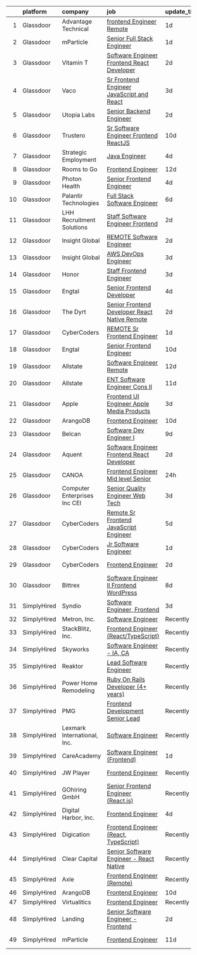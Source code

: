 

|    | platform    | company                         | job                                                                                                                                                                                                                                                                                                                                                                                                                                                                                                                                                                                                                                                                                                                                                                                                                                                                                                                                                                                                                                                                                                                                                                                                                                                                                                                                                                                                                                                                                                                               | update_time   | location           |
|---:|:------------|:--------------------------------|:----------------------------------------------------------------------------------------------------------------------------------------------------------------------------------------------------------------------------------------------------------------------------------------------------------------------------------------------------------------------------------------------------------------------------------------------------------------------------------------------------------------------------------------------------------------------------------------------------------------------------------------------------------------------------------------------------------------------------------------------------------------------------------------------------------------------------------------------------------------------------------------------------------------------------------------------------------------------------------------------------------------------------------------------------------------------------------------------------------------------------------------------------------------------------------------------------------------------------------------------------------------------------------------------------------------------------------------------------------------------------------------------------------------------------------------------------------------------------------------------------------------------------------|:--------------|:-------------------|
|  1 | Glassdoor   | Advantage Technical             | [frontend Engineer   Remote](https://www.glassdoor.com/partner/jobListing.htm?pos=104&ao=1110586&s=58&guid=000001832b5c77a5ae4c4dbf83295a1e&src=GD_JOB_AD&t=SR&vt=w&ea=1&cs=1_0cdfd093&cb=1662879824133&jobListingId=1008129318648&cpc=48B9F4758953335C&jrtk=3-0-1gcllotua2a6u001-1gcllotus21af000-d1201affea15231e--6NYlbfkN0CQRQ3eiV4YWjrRS1ho7HVQ9JO8v6Fb3eU0yDOJbdOiEguntuRlpE4-_N6DYLNj-GoNbhWoloW9UYMlEiTw2VMPn3FbRok7YLUCnncyZa0XMFF0mKdwlkeRCQychneJG58l5v9E7B6qjYHfb_wEMJuzNBhq2eu8UVNU4RIC5cgbk2BdhKaf7qoqnXCeDLrikTCMMuEh0aj1MISJXLWsBrnSFZkKjM20Ivx46Gh7ea0m0NBT_9PHhkjIcTcXQhJxcRoDmhH8m93unImGlsKetEtEijuEmPwxAACuUM6kD79sYADHiqGZsTfDWkZ28Ya118fIIobTc9wHTkyC33EDazZctagm0tMa_Qyn8vclx8kjMxEvglb8vtA51RACin09SScp0mVG683t1HVB-Q4xTfrP4_U-mhqZ_6SdcDhsM1CQQ2mtuvsLt7xPi52R764Soya3uJERFNvUeuDfZphw0vYhp6FP2XlZ5UAyKweCP99_ib8O2rhSqZw2MLWxVBk_FPhX6cC-Mui2zYsPdnCJdoC-bKrUm2lvSRvVFcw9zrQ6aRvKaI56IUPJaliL_nwBzdnI5-UPBebQ9U-8otezCeaT)                                                                                                                                                                                                                                                                                                                                                                                                                                                                                                                                                                             | 1d            | Santa Ana, CA      |
|  2 | Glassdoor   | mParticle                       | [Senior Full Stack Engineer](https://www.glassdoor.com/partner/jobListing.htm?pos=126&ao=1110586&s=58&guid=000001832b5c77a5ae4c4dbf83295a1e&src=GD_JOB_AD&t=SR&vt=w&ea=1&cs=1_bb8a939e&cb=1662879824138&jobListingId=1008129234916&cpc=FB7E4A1762AE5BEC&jrtk=3-0-1gcllotua2a6u001-1gcllotus21af000-fb4ccacdcbc04a84--6NYlbfkN0As4jd5aSKiW_uIisjgg29AJq4kDcBvocvbMwgV2qt84RZnmGr_1l1iBSOC78XtD-j-H0hvAwkCezMyHKKT6Zdnd7HC1K-L0jT2L4QBKwbY3Bc7D5uiTP-mppGpKXUwFfgpimsYwyO57Li3Z5xnJrUh14zQr6-2uG9hG64ilLffMjnCjlBNvDZCVMtrdTKkqmO_aoNp3q_Wt_TzrBBXgd4OnrJhonEMGoNguH5_weJHrRF2r6IjYUTqrU2g6UcNrGGLfHiwbhy-ch88GARdMxALqcysFczFEktc2QzyCewO5B1Tw3MgW0fpgrv0isWuCvvKuogze79VG16wgPSOFYZ49AkKidlu-idSqCh4umTBlmaYedVPU_1f54zyT2iK0DKK1xL6LLkF_qpkb3mNrzB1UFiQM6EUGS5j2Vtui1FZG3bpfUXiQ1RexYxiEVKlkhBcrjX4PvV-9_yvZYopVjVRrSu5RvE_j18I0Qa1J4gUJ0ZbWJ3loBUzGs_gdnZgqgrV68vNWf9fiQ%3D%3D)                                                                                                                                                                                                                                                                                                                                                                                                                                                                                                                                                                                                                                                 | 1d            | Remote             |
|  3 | Glassdoor   | Vitamin T                       | [Software Engineer   Frontend React Developer](https://www.glassdoor.com/partner/jobListing.htm?pos=118&ao=1110586&s=58&guid=000001832b5c77a5ae4c4dbf83295a1e&src=GD_JOB_AD&t=SR&vt=w&cs=1_3bf00c21&cb=1662879824137&jobListingId=1008127048005&cpc=FD1C1DA32C38CFA7&jrtk=3-0-1gcllotua2a6u001-1gcllotus21af000-ccb7c4ccc68b81c2--6NYlbfkN0DMrcEu7yrtATojKJA7cEzGQ3FdRGWLh0CZQInL4ECGI6k5tN82kdM0cJmh4vC7GggQS4YCC-NAfrPFdsGwLIHuwHbBbPm1BLS_5N7lFEj5JvF24mTbpz5Luy-4anfjIEySpguAicur0S9Bm3RaDtg_wB2C68kOR_tcvAgFHOH5NwfkF4zDPgNNCZZD9Jl-sYE9W_SfNeyoNhWMIpqSil1hbpoMjmcKj1Q0O96ZlAeYLIe2uxrecccgFerl6zSmcn3fXpvA9Vd6h3e723CF01IgTg568WpFex_E2Xr-vgzcIhLb2IZ--LE5qrr5HTZDEEbtKcZ1h4dSKXiB8GBwbEJumuPd4mDvDx75akqkSk6Un9GAyIjhpGXrMM8TbStfcDqyTr0StvsHXVFImLf8fLazCQAnEPI6O5tYlkHBZcXxCN6TfG6qsghFB5jbNsgsMDy2vT1bl40ZsRRM3ywXCYDwRs6X0FKloYGHl5YObFYSPw%3D%3D)                                                                                                                                                                                                                                                                                                                                                                                                                                                                                                                                                                                                                                                                    | 2d            | Moline, IL         |
|  4 | Glassdoor   | Vaco                            | [Sr  Frontend Engineer   JavaScript and React](https://www.glassdoor.com/partner/jobListing.htm?pos=113&ao=1110586&s=58&guid=000001832b5c77a5ae4c4dbf83295a1e&src=GD_JOB_AD&t=SR&vt=w&ea=1&cs=1_e984d79b&cb=1662879824136&jobListingId=1008124300502&cpc=8795CF9063CD573D&jrtk=3-0-1gcllotua2a6u001-1gcllotus21af000-4e950bf9f6acfd0d--6NYlbfkN0D_sybMACCpf9B-677oK5j6rPldVB6BlrVvFjO_o-GJZbzuF-qh4PxErFUqfUsv_6skaUflXih2BqdXhQlvP0FZVRezZT1P0kLKNuI5B0daSfHRSjiwz0W6ARHyE9ciVYL2wPpF1d45DLyArxkQJT5HCNF116AheAbVrY-Jp1erOzULN6xmpSGnfnmfQ0EMtjXaDDNqXL9WvVeGbYQ1HHBZv-eyJb3INGHU-8wX99YTXz0iHluMyVggBaEGefpRU2oYtj42-Rjz64M3aTsEQgb707qurtWZ5QB6GxpZYpr4ECXSItVlz0NLelcws6fUNa3ZRE6VzCzWPJKgBKP_EpFPCLfsuMkdIcCGjp24jz6ch9p3IF3qir0Yn0wY3JZMXy_pPEWrpVlauH2QVSrXStpQ3pihGHUGAaHmcPsoZZMaKQsPTYVy0raCogL10qf7nNlaoQUTJPDYvAGTE03VP9ewKvsmVYTmRGxMoooXc4bxBExzcMi-hpVLkVN4vRqLI7rBaC4X2fM95LroqVaRcVgTgMivvgYHDG3Aqv7M1-0mGQ%3D%3D)                                                                                                                                                                                                                                                                                                                                                                                                                                                                                                                                                                                               | 3d            | Remote             |
|  5 | Glassdoor   | Utopia Labs                     | [Senior Backend Engineer](https://www.glassdoor.com/partner/jobListing.htm?pos=107&ao=1110586&s=58&guid=000001832b5c77a5ae4c4dbf83295a1e&src=GD_JOB_AD&t=SR&vt=w&ea=1&cs=1_d155adf8&cb=1662879824134&jobListingId=1008126587134&cpc=C5F9C09AE97B3D2F&jrtk=3-0-1gcllotua2a6u001-1gcllotus21af000-f89f9b1e4993466d--6NYlbfkN0A67EbyqQZ2m7633xFuWhEzGHB4JWu7JYf7ZqKJexKnq162wqYanPRGf4HU2FTv_qYoK-fE7HD4YCvsXb894lBtgBas6AWca52qHWp00P4-DAl2NtkAW_eqPymGkShVRFcXBXTcbr_42K_8WQ82L1aI8en93F0sq-ZLmuQ_bOhqYGE4YEKnBQl9-b0xU7m7qrS0yoFr5UeIAqyezFFWYTROr8VhfT0YDHdxp3zVJqgUaw3Thfue0hI_WvdEmn2Z7waxwuNsggmR7Nb--xtAwL7_4nHiXT2LcS9bPu2BHqOP156q5v2pkAU9THSUu0rdlVriF8Ul1DyXWGZRhvHolootNGmr_s6J7ScdtPXNVhCWthecXRVYBP1F2Q5Bx-K87dCRBgPSvrxgC7LSAzlSIQMS0wwCN__rU5LjVAWi--6QKO1TbVeLI2NO-izkH49TjjBlx0Z_qy3udzLsvcdjqi9r_Ww2fJuAOuUgmKffZ9t_hWSUuRX4-vm1eId1LwZoXsN_6XwMYbXG4A%3D%3D)                                                                                                                                                                                                                                                                                                                                                                                                                                                                                                                                                                                                                                                    | 2d            | Remote             |
|  6 | Glassdoor   | Trustero                        | [Sr  Software Engineer   Frontend  ReactJS ](https://www.glassdoor.com/partner/jobListing.htm?pos=122&ao=1110586&s=58&guid=000001832b5c77a5ae4c4dbf83295a1e&src=GD_JOB_AD&t=SR&vt=w&cs=1_7545a70b&cb=1662879824137&jobListingId=1008106164476&cpc=3DB599BF2F4828F0&jrtk=3-0-1gcllotua2a6u001-1gcllotus21af000-48f57146d537e08d--6NYlbfkN0DG4ntHtB_rMsnfhgmnSvK2brktLme1L4SiDeJjQ-izrVOLqRJ5-yjE7k3D6lhaa8--gs-CPtj4RZfkuRilrMNPaHQTuQmQa7Dw05xkM2znudjD-WQbL7GR0T-M79IS-iZs3ttZEQhbjg6MpVSxjOTDR3I2lF-i6IesUXnHQs6NeTuT1u9oaxXaBs9R49-NSvyQremB3Do61xNgjazlOFFtqckJT0MokDUio7T7Xg7Gwo6QX3fLV-WmIBqoKSJBvyY1j9fIaQUxxojSQF87RHrP0DWLEY7-PeObBWftSiarDs0xqdRAUfT3odreLBoi_7ddXJQvoxbNYIGpAiwWpc4J4H7sk8aTJmMJlpWFiLJa_oHKTToSKlks_e09UYLT12S_lBgn30CkC9bPIn4uhLbWkWSC14_CGts-SDOCbhYwsEZdyrJaixU4Ubgz4bbzTF2lePB1eEKaqjTuI2heBWnj87G_-fnmJlG0bgF85QxFpEHeXsgdQbfUBs8a13gPri3S9IwkxQXpWiKfQn-hIiYBX88AC_2SgErunf_uHbgH6gwGT1fw1y1g0uri3lCIsUyWWA4jsvV42Ex_PWnmp7x_t1iShvsu4YCe5x--28VfO5bCJITQj8IOWqBKFlXHG8twe-9jxhJhegCkD3oIgO_Jent03NoUAdF-1ZHzEo19PqiPfIkeouQSixk68vtRdhHRCa7L1Mm-PFqtz60J3YKiAFuO7tfthksmpGcGM5MXC9ddbxZkiL1fbWWHBmPJy_xOeOZgekOhZUXlGHfQEHKtJoDGzPeHIPub3vTv6pPEYMar4ihmPIl81rM1K_8reVGtEcnhymN-osmVJUiykWYJCjaqaYlqr7OKcLQfhcGixjQguoJg9VL3qAFPJZ07GMCV2BdKl47AQKTCQ77W3AonGLum5HPYw-yV_cgZW7O69u677a-UIMP_zLjmr1Dr3bmy574edzoV4UWTLL5z-sdzkYnL6rrQbnb2AGusG5T6WNmFpAQA_jZm0POVCQCU-1-VTh1hcqAqeQV_PsjPcGOf)                                                                                                  | 10d           | Remote             |
|  7 | Glassdoor   | Strategic Employment            | [Java Engineer](https://www.glassdoor.com/partner/jobListing.htm?pos=110&ao=1110586&s=58&guid=000001832b5c77a5ae4c4dbf83295a1e&src=GD_JOB_AD&t=SR&vt=w&ea=1&cs=1_4550d4f5&cb=1662879824135&jobListingId=1008121419248&cpc=01657B10174A43CF&jrtk=3-0-1gcllotua2a6u001-1gcllotus21af000-3b1412e8d633497e--6NYlbfkN0AEgitr2lGK9-2Owk_bCXKkX9ldcvmrRzAzunryDtq0mgDhLVKVGwIDjzzzoVm5zY2qVjCTOIX8h_W3jKvDllHyxzgmSlzyeF83fgdaw6MpEJnGALuiXS_55jcUND39fLM0krUxM5RRHvZakkUj3zrvbmwkTBuu7l7m6PH8nPF8ujO8DVeeX1ddbatx4OkiXabnzb-WVFIyGm5cQmuWiL5A7H1-PUWOxmQdKjmzaab7vYPPzslqQlWt2Ar9_D_TnHxY2BG-vwgmusjbOZrwPJZuRO-3megZ3PmE8QfvHfSommdIo02KLBPAaP1rkDb1JnwVQct7y5y_Ns5hUWmD1lJiiotzgQYCL3emZryHvg8bNX48ae56c-fd_iMyevleyWRhxvyMptdcVeH36_vY2gl9CLza3N8vZObpPn4JJhlDJEggDOKgynTxMJTI_7MpVcsN9gYF5C9gfN5c38HWuaGQ6UuAKnERJrZKVshae_ewB-kMQc7zIPbuVC1Bzp9EVJB2NNCvXyAvpctN25mibIl4AkCB4DM3T_oCC1Jvp_rs2qemNXv1l9F22lA8dsqKHbI%3D)                                                                                                                                                                                                                                                                                                                                                                                                                                                                                                                                                                                                            | 4d            | Remote             |
|  8 | Glassdoor   | Rooms to Go                     | [Frontend Engineer](https://www.glassdoor.com/partner/jobListing.htm?pos=108&ao=1110586&s=58&guid=000001832b5c77a5ae4c4dbf83295a1e&src=GD_JOB_AD&t=SR&vt=w&ea=1&cs=1_dfe57722&cb=1662879824134&jobListingId=1008101023855&cpc=8795CF9063CD573D&jrtk=3-0-1gcllotua2a6u001-1gcllotus21af000-d7501799ad4c8982--6NYlbfkN0DQkrWslipYdAKKBYyyAy12PZe5Qif844XZvzAwxKbcyIRxhdHaqMzJraSVoY3LdvZqdbhDVRcqMbQg9zBKlovBqZFMKKGvJWxnb3S45f-62NWUmbAKl-INeB2t6QZiWm3M1XCYbFffNuOKgWmrB1Y-k2AUD71nAFg2pFsx9_ZakQLz6Mwdh-3VWtaNPTu5NGjNVG9Su5_grfAjgCbZ1R34_XVwoFoVUC98PnK7Bzf08whFrRq9BKLIXGsouzaJDwXEejwi4C9SozEPJqi3qehHcLCtouRM8fowC3hytH9eLeb-gPXKs9UKFeX_ShLRnvyDVaUrE-IU-nSxVWaciff6BqQlPDdVliPCLOkKgW2L4IvnxgrlrstaaQXj2E6X-gAeM_60bHVoXDBbhTH1QbyvROc_B5jIom113QuMXH3gSAehtg2wfCgkQq-nVMC4K3dVYChx0w-T9esq-0b2vbDeULj19hD3dmdt7WgmPDQTRXdoURNMB9jvVcFDamY5ApO1k3mtM6UmO_m8poGqyqi9-4gUquIPasukYjg5f9Ir8w%3D%3D)                                                                                                                                                                                                                                                                                                                                                                                                                                                                                                                                                                                                                          | 12d           | Atlanta, GA        |
|  9 | Glassdoor   | Photon Health                   | [Senior Frontend Engineer](https://www.glassdoor.com/partner/jobListing.htm?pos=117&ao=1110586&s=58&guid=000001832b5c77a5ae4c4dbf83295a1e&src=GD_JOB_AD&t=SR&vt=w&cs=1_1f1f7356&cb=1662879824137&jobListingId=1008120705544&cpc=0C139D4CAD5A6DB2&jrtk=3-0-1gcllotua2a6u001-1gcllotus21af000-f13415fc29669980--6NYlbfkN0DG4ntHtB_rMsnfhgmnSvK2brktLme1L4SiDeJjQ-izrVOLqRJ5-yjE7k3D6lhaa8_x71IPy_DbDEKB7_SxS7pcnC38qwdyaFgJ_1RyEOym9vAwPm8BZavHjgSdfb5SePEgCZ3TLpXH0JVQGx9ONWMcnLGZ_kcIo9FjTt5E2OwzmMCD9KzlAHQDShvH0wwvf8G2Xl9Il1WhE5de0Tq43KtySFuH50RnWsMPbNwbVvUxvWizy5I5V-XV2ZNcyiY8MMcBu8jVXEw_Jjsy7KtnIDFG9JGl9dW2KllnOJwxhT7FRi0xV_2w1BS4YDpldQONKMycFoel7DKNexVSlwuWhjxrwDnpu2HgYEcv4blA9xxLIdtq8bEt0YZKXcAZCDIPzCXl9RmN40ofUWOn2apd7AICbxVdPfbTbMv272Qb1f7aMSAR99LAARQbvN2nKwYpdyqVL3xRUT29l7D8qchAyZfFuYirbyzD3qO6k21LHP9P8w_SEsKspduFSyCmBsS_QNEDYEmnXfVMAW3NIuwMM8ub-pUh5SV_INC90pzlACWoCvEUgbIrXZ7-jeWOII2S5cxBQG51ZQ4ncYHo_Yj4Z_ZgK1TCcersMlAhaM-iFBw6btXTwm7zbCfq_lhpZKHUsjLm1gwLO7jxEC2u6bk7TvAlROl6TQimchH2cKQF608ZRsHLPAdV6bXkDZjPJkjnll_QuezyMF_P72hGbjKwk5wtMDg8yPbAC-E-0Vl98zC6bxpy1EjdN8A-T9IlVfzT1YpBQXKjkEC2kSjeaxg1DjWya9jaRfhE0wFvtM8ozizU4uD_9hn9oFxyCIsOkpsY0SFITsIrwD8e1bYlVDY1U-XJZ2UzNYRhcuwNXGrfN_89wmUvcPMJnbcY2H1zwXHKdXF5vjYX7eFTiBMfagbk3FXVl8rUmlhjPoKIKMQMY2IsUFYCsTKeh7LAowYrnsUZC9OY7ohMSRatn_mPG8xD-Jc7GZgRm9sPWdpc0GVjwRcBYTacS-3PMGcr)                                                                                                                                                    | 4d            | New York, NY       |
| 10 | Glassdoor   | Palantir Technologies           | [Full Stack Software Engineer](https://www.glassdoor.com/partner/jobListing.htm?pos=105&ao=1110586&s=58&guid=000001832b5c77a5ae4c4dbf83295a1e&src=GD_JOB_AD&t=SR&vt=w&cs=1_fa6ce34c&cb=1662879824133&jobListingId=1008117082540&cpc=FAE5E775D180B2FB&jrtk=3-0-1gcllotua2a6u001-1gcllotus21af000-572613997179550e--6NYlbfkN0Brd2bbJv--kwJLf5E6dthOUocw0FyT9949Kzz66cUevmgVuLUFWYj_raqBL5h1rfZpn00QP_Yt9Wn3HiLq-CZDJ1BsWWX3ZpksC8xYe7ofbpQ4SDCGchebG7fzh6aZcHD5bEVikv3Zt7TuXFwanxF_EGvcCuj78TxhueCCy10HznlxqeyK9TuYwupqtv3_7AfcVgkwDS1JSza4SdPvFDKtJm4GAJk-Mb4sI9ZZzs08jqR4v-plyMhnT28bKJpGvYdfLKJXShzBZ_eEsxtSYMgKB8IURnvI8Z24hkPah3c552zmNOA9jcz1YW9ln4obq3oLY5qigteHy_9tOp36_DyRewKOVAXE3kQUulAyzXjAbez95AYswd4O_RR7MszYOW3EvB9kwG3TSeaZ8kk98sgNMaaD79do7djogG5x-3lBaKCsWhRvJEq6)                                                                                                                                                                                                                                                                                                                                                                                                                                                                                                                                                                                                                                                                                                                                                | 6d            | New York, NY       |
| 11 | Glassdoor   | LHH Recruitment Solutions       | [Staff Software Engineer   Frontend](https://www.glassdoor.com/partner/jobListing.htm?pos=127&ao=1110586&s=58&guid=000001832b5c77a5ae4c4dbf83295a1e&src=GD_JOB_AD&t=SR&vt=w&ea=1&cs=1_f56f4690&cb=1662879824138&jobListingId=1008127232968&cpc=AC285F3A3ECA6BB0&jrtk=3-0-1gcllotua2a6u001-1gcllotus21af000-d9e93a61129cba70--6NYlbfkN0A_GD1K3dzeu7WcKnsm6RLSD1_QV-mkIht0EvhowBp1RB3nB2zK51B7Vjdo850qtD2rGVOISpEJzKGRctc1CbYSpvubAcQ0tdv-Px6lIolYm3r2GTGWii5LpjK73ImhsViM_z5kdC4YEL0bMM_aBQHQwHb2brFQ1rdcyGCCD-u8Aj79b8ByFrrFSl8m17xW2GDcPNnsWJO7a44G2lTMcRwxFdQm43hIJwpBUQmzOUcsNUXi95In3cYH0QKkZtw2fFxq46hrP315jB4OinsMaDU2zmZ_YPSlwHydlTbD8g9qZV7Xo9ErgEBBB1qdprJOUUouSoTlFjkHYCrdpEOi26StFhI3v2EM3D7toSGMgm5xhfpmzwG_48zCxoBvucsmp_jPgjakIbF0UoxTkyRDXs8a55VnuVjFqFdOuZ5H-6zFtEf5LAuqT3CYra99QmOrTwkjK-absBsc9-KjiqoHzRI0QQh9TtykWQ1Oms2HVb3km4tkzuKSIZlnVwVDyRpF77c00h4woNMgCzCFi2KwhjEgbdUllKapGbCidNxYz8lgFE8M3gECwgTNC-_6pI7s2vnn5fVhG8fcd1568iNVwPZXkx4_-chZ84cAT21M0reKxplvhDBtb8IVpmNlTseut2nGqJicSKg6_IUTa9Pm1d--sR_XAJL8fZ957tkcss3IYHIPGVOZQnUwNf84BRh35-OVRSyu6HTHSRei713950oE0U2qXQWh2lhC_wtx1updeACMXKJQGYCkRRUtts38D-SyBs9YsE9yp3wrca6CGgjf21tK50iQsxQ%3D)                                                                                                                                                                                                                                                                                                                                                       | 2d            | Millbrae, CA       |
| 12 | Glassdoor   | Insight Global                  | [REMOTE   Software Engineer](https://www.glassdoor.com/partner/jobListing.htm?pos=116&ao=1110586&s=58&guid=000001832b5c77a5ae4c4dbf83295a1e&src=GD_JOB_AD&t=SR&vt=w&cs=1_b4f10a38&cb=1662879824136&jobListingId=1008127084072&cpc=6FC5BA77C9A4CD78&jrtk=3-0-1gcllotua2a6u001-1gcllotus21af000-fea40c67199500fd--6NYlbfkN0BKkHZu3wF05EeDimN_p6sYpKCMArvwa95YdH7UpkaBCqc7l59Erwqcl-ZxWPl_M-m2FhAk7EzbWM3qsTcm8l92UT1J-OFi0yRxWZGXA4cWOmKB4oQL11K6f2MOmzIda6qA7cw6d-kvwTIL9zFz4qP9OUmj2-9or2U10VjenRblSbMYX8kRfuaqlIflbJVopXNCLiS12eB-sy90yEv07zZHCIYq-CkNhVF0Eo_9D08KbCIkwG6ayi0ekFtkW1oTkcxMgfIWk6AIZ61DS05vEJC7_sm5c7NJcUHxPL_4Ft91SYXqjq_muOx0sdcVxcCcWdK9o1kRBJjAquHUrViz9H0FszMvA7omR0lpOgW2DLHen6aoHj54HJO-aSZn6wbsnabxhZkjPfkCkHS37hTMPLWS3tb16xaX2MwlgsANcAidtA6C3buPRYXpK7Yu9YJd7n0qQYC3aOzeasWkS_Nu5_YzwU-idSmgMWZgPQwBBM6NJ97Q4IOZV0Hp)                                                                                                                                                                                                                                                                                                                                                                                                                                                                                                                                                                                                                                                                                  | 2d            | Redmond, WA        |
| 13 | Glassdoor   | Insight Global                  | [AWS DevOps Engineer](https://www.glassdoor.com/partner/jobListing.htm?pos=123&ao=1110586&s=58&guid=000001832b5c77a5ae4c4dbf83295a1e&src=GD_JOB_AD&t=SR&vt=w&cs=1_53569ef0&cb=1662879824138&jobListingId=1008123852045&cpc=3BA4CE39D5B5DEF5&jrtk=3-0-1gcllotua2a6u001-1gcllotus21af000-75542af118f01cc7--6NYlbfkN0BKkHZu3wF05EeDimN_p6sYpKCMArvwa95YdH7UpkaBCqc7l59ErwqcH9nBDsTYDe07RfJi1bJNSAwIVDHAOR5yRpTJiZWLi1_FUS0BEL1zUZw9z2Gh-DWH-d-WioCBKf4DPKVfmM4ti625-8D5wVHFcI6Fy-poVJurx-xtqCyFejDHehZ_yk5nSNA6GNLwPuSd3jaSCxwlkimx76PMkImSQwQxO7-eBcT5it7TzprEbvhMMiwiqe829KIC3sLxc0O0rfW8_poi3Qeh5RzSPk9YWas2efmWJaxtDX5HNRIVSrXPM1ykQORyQwRDXwKD93k0swgFB9UcQxBIttTvYAE4577hXWAClujh9fpeG5yDdlsO6Z9Got_W90VI3o2Z-FNu84Ow50xBiF5t0wuNdL1HmnpFAE2UjTVuK0vEHQbcF-7L7jzqEtNoPt-y3wMA7CctX-HYsygNiFHdp5WcFRpIIalZ3viOJaCWKi4drVjkOQ%3D%3D)                                                                                                                                                                                                                                                                                                                                                                                                                                                                                                                                                                                                                                                                                             | 3d            | Irvine, CA         |
| 14 | Glassdoor   | Honor                           | [Staff Frontend Engineer](https://www.glassdoor.com/partner/jobListing.htm?pos=129&ao=1136043&s=58&guid=000001832b5c77a5ae4c4dbf83295a1e&src=GD_JOB_AD&t=SR&vt=w&cs=1_bdef341a&cb=1662879824139&jobListingId=1008123742871&jrtk=3-0-1gcllotua2a6u001-1gcllotus21af000-f58c46f372c6593c-)                                                                                                                                                                                                                                                                                                                                                                                                                                                                                                                                                                                                                                                                                                                                                                                                                                                                                                                                                                                                                                                                                                                                                                                                                                          | 3d            | Remote             |
| 15 | Glassdoor   | Engtal                          | [Senior Frontend Developer](https://www.glassdoor.com/partner/jobListing.htm?pos=125&ao=1110586&s=58&guid=000001832b5c77a5ae4c4dbf83295a1e&src=GD_JOB_AD&t=SR&vt=w&ea=1&cs=1_362757ce&cb=1662879824138&jobListingId=1008121302706&cpc=9908D8D4413DBB8A&jrtk=3-0-1gcllotua2a6u001-1gcllotus21af000-5799f13081ba76bc--6NYlbfkN0B7Z8t6fEMDh_BTkcJVPNJicKvZQEBTy5HSwyHa20ewqmyfWNXjNsfvmtdqiCQm-ExLUZ3KDcjrXbN2Zn6j9Ywt9s2g91mlMGPLZ70mt-1fh7WgH2RiqNPpR646LJ6qhFikaZIyIGcuymmmMxpx11ZagTSKLmHA5jBnHCr_dbYaMiJ_fHYjDFnBg_e97dfSpyVZ40X4_q7dGYb8o4v9YijScQO4wzES15DyzoHUP89c2HtwgHAt9jbUESodOJZFy95iNf-gNgDWqLAnZyK5U-7WPBoqkJdx57QsfQXMXtITjZAnIZsSkDdVpT19d2fgocI4Gc4XoyyrGY4gwJ6TM4aee_-ybPU-OpdRXRBsi3tAPnDKVN9z3rPF279Yrbov1czB2X5A9cQ68xqRl1bH_wo3AzSAQXSf5vi7m30vlP8xBLAifTI9JhzOV8l8eUqNHVbUhWLb3FEJsMze_9QxaxzCbONq4gTEQWQzWt6qf_njig_hfI1ROmtkZ4MM7nTt_HD8rcRF_q8Sjg%3D%3D)                                                                                                                                                                                                                                                                                                                                                                                                                                                                                                                                                                                                                                                  | 4d            | Remote             |
| 16 | Glassdoor   | The Dyrt                        | [Senior Frontend Developer  React Native  Remote ](https://www.glassdoor.com/partner/jobListing.htm?pos=102&ao=1110586&s=58&guid=000001832b5c77a5ae4c4dbf83295a1e&src=GD_JOB_AD&t=SR&vt=w&cs=1_69ae2c79&cb=1662879824133&jobListingId=1008127746861&cpc=6A22310A23505C64&jrtk=3-0-1gcllotua2a6u001-1gcllotus21af000-3d48ef1f36f31cc6--6NYlbfkN0AFaGKiZr_kAHuZ3OrJZNHsT_4fdn-2K5hALt0VUNIML00FY7QMuiO40EhkuV9Thnlx6oS6kfZkO1-LJKx1-I_zgyLhp5ZW0ydVVnkommZNfYOIUFHAN7D6kbIB4D51Cn98--WG5qamW8oxk5kz89jttVWYS9spL6jPR1k6rMDBb6vdCBhII_8GPyzIW5w99VUpeQq5esOl7Zyr8GFKmj-rtlzK0rD--YkW86B02G3jEeH8UUUmKQDvpO_DQ4xm9Oh2XFQnFl294kilYol49lIBCQfq9XhnjXA8J2CSIGOfk-Ok_0DSlghE5LTSPQLbdBIIWl4EYWESaZw79_7bNKQ1nBRUHz_SyNE_hSjnYYSmuJX8bQZCHHVoUalxV3f5oTqHUE2qTOsHgNES7v_xc8x8GmP4lXfiTvuycGgbTpFIgkJpVdD4LuzrB2VGU31uBm8WrpJoi83K5bxtk9fhG7gNugQS4lgnEMHf3-PMrznWXV_ve9N6fcGOZVWcNrKmIUzxG3NLPFHNKoslCXYMC7lgDoGUwmi1mV59TY7Y6wxVYg%3D%3D)                                                                                                                                                                                                                                                                                                                                                                                                                                                                                                                                                                                                | 2d            | Remote             |
| 17 | Glassdoor   | CyberCoders                     | [REMOTE  Sr Frontend Engineer](https://www.glassdoor.com/partner/jobListing.htm?pos=120&ao=1110586&s=58&guid=000001832b5c77a5ae4c4dbf83295a1e&src=GD_JOB_AD&t=SR&vt=w&ea=1&cs=1_618491e5&cb=1662879824138&jobListingId=1008130292155&cpc=FA84DF7EA1EC2398&jrtk=3-0-1gcllotua2a6u001-1gcllotus21af000-c5d17975b554c05e--6NYlbfkN0CpFJQzrgRR8WqXWK1qKKEqALWJw739KlKqr2H-MSI4eoBlI4EFrmor2FYZMP3muM2IWa6aK1nUKphvv4TYjMZE1bt6ETYeIHqraOXfbD3ZgyaYk4bNYBx2ILvg_NPiGm-YxJu8sWnSHRkSNj3jit1fTkshw_ilvnTOz7zOadL0LaRyyj2G8dbIg7E2r85-Zz6il20hYIsv2HUpenDTKcfKWxeOQa7sM31PdoFcPEJgSGVkQk315xf-gucBADHRdU-81v468_aP8Ga4Q42jWLWlkgCQsyxb8YauIXkQAmRaG4fql0la11gz7fk6YHucoSEV2jYzkt0nsP1aGxONxsKw85RKCe6kJe6u4eS7Tjmlm4aJhf6iAzbroTsm2wrtQ0T-3PxGoZ05iFtldXrkEvKE0545IyqvgS5n022cIQ4jE1yPWYYHXBlDKC__NGe-4UGE64DMX4w-7a-EFTKbNfRMJA-204ys2ljKYNgHUO9fxRXCyPRJqnF5jQv2ClQjWRLgC0PyY-feWA6f2X2SIZZMArTSBg_69di8ilPeGGv1DdDyJYHfXB6_omJJX4Ba0Gb57AcX42r6zSTIRPLfcAxB-Bp8cINBs1mBSJFqqw5UiQxXfA_IpNhdL-T1G4gBXaoelk6IgcIyD7JT4WcbFNLN_e8Nbh85tE6avmGf4IvE4Hi8H4i3m2ulssisfjh5zp2U8sxih4P8T3Rs2lgKVwauk9DFpX7YW5B-A4DEWKtF1dn36yBRtKthWWJu1HVMO3jwwjh8iA8xJiVRplcdSu3zLNuX1fsXnujcWOhf1_2YOWE0zZ3lhIOmBCuAzySh2Xj7vybmNvNv5kG6gQtGGQfyDmQAC_vVbKantlsAQ2KPLhPbKW9nYCqKPPCBJyjledXML6_3lWetvUuJ9RAx0NPXzWVcCrEJUen2fMG868ip04Sle8MzNFiSaLWfJ9mcg53Z0gUeEJ_JTMVENmmijrhIhmoWspELBYCdt8momqcexw%3D%3D)                                                                                                                                               | 1d            | Pleasant Grove, UT |
| 18 | Glassdoor   | Engtal                          | [Senior Frontend Engineer](https://www.glassdoor.com/partner/jobListing.htm?pos=115&ao=1110586&s=58&guid=000001832b5c77a5ae4c4dbf83295a1e&src=GD_JOB_AD&t=SR&vt=w&ea=1&cs=1_c7d1683b&cb=1662879824137&jobListingId=1008106805265&cpc=9908D8D4413DBB8A&jrtk=3-0-1gcllotua2a6u001-1gcllotus21af000-0bba0f7196e49b2f--6NYlbfkN0B7Z8t6fEMDh_BTkcJVPNJicKvZQEBTy5HSwyHa20ewqmyfWNXjNsfvmtdqiCQm-EwApJ61LUEmzABFffdwjeH4bMwPx6ol4kU7p8SXDqKtsxQl6f24FqfojIxFgqSfJEEPzcIqCDMVOZjNTI3bvy5xGpBBoVkXYD6nAcQIgiN1LFNnxDEhHG_6wHAV95b3WioYzZRWKQW6dnEP6DA1zCm96aBEiRH3UsP_IZ0mtwMv4NSe9fESm3_NwAi6NfK7IJGnNjF6rd5CW1RXu0--93oYWgiqPVrN--zXVgKG8YPDY_-V9Pvcb023UEvi8A-AP10Eq0Kt-rGTQxy-TH9JQS0hTvGZ8ZPi9tL2hrw4MTxt9cBhJ7mWUlfcIEcz_Hors5aMiT3hi5SN_IeuyY0VwgFo4IyYWWJOZfPztokCtg_eUTBw4MzrscdpyxIGvPKGQVCQ0FrSyOzNuphsxOMwjD6P5U_z9-6G-_cBwPBdTZx8wzJXHHcXgrGWgzwLrJ1VQaGd2fc4n9vEKg%3D%3D)                                                                                                                                                                                                                                                                                                                                                                                                                                                                                                                                                                                                                                                   | 10d           | Remote             |
| 19 | Glassdoor   | Allstate                        | [Software Engineer   Remote](https://www.glassdoor.com/partner/jobListing.htm?pos=101&ao=1110586&s=58&guid=000001832b5c77a5ae4c4dbf83295a1e&src=GD_JOB_AD&t=SR&vt=w&cs=1_37e94193&cb=1662879824133&jobListingId=1008101969750&cpc=9C2286EA3771AAF6&jrtk=3-0-1gcllotua2a6u001-1gcllotus21af000-0405ebad8fa477a0--6NYlbfkN0BLH0BMQoDn-yw6Urt952hBm1JLFZ7WpBxND2cMIOjOqbFVk94wXfJol2fCSe2VsLypshxKtDRWDMLJPICC6zAH7V4xGFNVIjMKynxF_76xrRX59_IINMFnn2Z07eBIC_3CLQibILj0wpf-sKKNqHk6OFabQ8Qe-eGrdJjB8iWodZGfvbrl8czd33I1F59zSWbgE71WaPSUB2UWBlJscZtvrioudV-66DUiilfwt3kByPGYYn9qUaQE4XC4A3188SJYEGimVgZtOlwFKsIPxQHXSc6-7x8fraiH_tzWvtYJPZvZfEQ8KTMEOfcGp0elibFunGHP7E-LDxqQEM7HdxOnjR8Ii70HNu_HX8BF8N7BZJUS6_MA72oxQGEaFxeyy2rHTT4zbH0-8z5dHOmwCR4hB8lT0ZB0oRb_IaCvwMCRjrGfaqNPaVsLxLDgP7hInVS-k7DcGj7Tgp7k-ur0K6VZvtPrp0V_I3m_0VeHWd03oIiLqZgaGpb_uAHs0ZqEZIjIVyL2gqO54PS1NftSiYAVwDb_r024ry4W2YFc1jde6jfVNGjRIyqaVOIaOyKmE4zdo3JHyR22Jrnwf9VVF1xn-AnBvate2W6Ckzi3nuE95yiyUD3QEcmnEQe2vDSc52Cxzq8o1ZtOQfJxYnfZGaiskHHRgXn4r9G1ebDLBYZf-3clz6StkrJ1v9xDAuVy6RduKIrc-ReKxXidnSMgKikAxd0QwW9E-SoMAC6WLs3BQImqhfSjcuBIu5Eu181zQ2mPi2L3t04VfwcxBuo90JFAIw0lCCHbvq58rIMx5gBHgTrl-oHTVArlRibtwISyAnEHDCcGmHdYbS9Hjj5z3ty5O3qtB5KzY3tVXPNKmbahuZvy7jmKnSNPbMZs0eIq3sKNU6VC9z4fOjPeEBzrKPcAMu6qAYtcuueKLC_yPijWXeiOepLs-M6r2x1z6eYDa1acaRl4SK90qk2Avq_5QNbErSEGM5bFf7wMnbfj-IiOi9AIe_FxMUUmpDSv1goBMhcB_SeaQyPbiQHc2-uZlLDOnFRDD4-cLqjpHMtg6-lSERLYU9cbTxSjIexBSqTOVo2757hHTogsKccy559rUVGf45_OGF8YaGOfRGCJtU8z-BEF_3Lc9PaJNOFTf-mncL4%3D)    | 12d           | Remote             |
| 20 | Glassdoor   | Allstate                        | [ENT Software Engineer Cons II](https://www.glassdoor.com/partner/jobListing.htm?pos=106&ao=1110586&s=58&guid=000001832b5c77a5ae4c4dbf83295a1e&src=GD_JOB_AD&t=SR&vt=w&cs=1_feaaa998&cb=1662879824133&jobListingId=1008103406070&cpc=84DBBAA61F05C438&jrtk=3-0-1gcllotua2a6u001-1gcllotus21af000-c4ec2e25eccffacf--6NYlbfkN0BLH0BMQoDn-yw6Urt952hBm1JLFZ7WpBxND2cMIOjOqbFVk94wXfJol2fCSe2VsLwIc4bN_4FYW1-6bmMcJQaH8HuFB3oSh93ktZs5g4dT3H451p8Lj2l7m3b26OGmCNabC1S7BTVqgjbcsVzpLLry5rf5R35necybQRWQ0BmB0lOY40jml3oPOAZ7Gw3sbxQyHtUYX59___o9y7w9DOkQTdHOZlb0wq24472VrF5CzRUBGv3mPD7dqT8UfCUGoP4jCDCC_lkDtEUDh6a_AYl6MGUfcodeTNeyAZTJ353KexpilS2QpwNpMoZGA7EyDA_mULXYsxZK4TuYRHor3hDCORU43DBpBsa7GC9Z_uOZJwKeP-8SGq3fhI-gTve3G9ezfddvQYLVJR0pzMSssCdjLncY995cSJ18jgxJl6CCj5_aN7TIltnC578B9TWUp1YEEiGX2I85eeBNaHlvEKl452cmatvRN0X3id5dHy7kX0PXHbLwA_NotZhRmX97ytceKdYbQt2l_xg7RsV0ccmSjp70HbfNTfkin_Sbj3sHP3k6Gm7Fv4ymFFsTW-7bdeN9Zi-YbIFGsGn1jM2cQXAPMX2pZB_4SDwH5u6y3fOekA5Ezhsd1FBtdDn3ZeqvWl3aCcZVS7Y91V-yqcB3nE7rKZV8wsVJDanpejmFj9Ja871AEt4G-jlsbBv7uAnTjKqz9cwiBuM6knOL7ZChyNciq4sKYK-EZY595FtjCaOGZ2U6RfuZZiBjMh9qczXgjfcHrAoOAnaZl5mUr1TM2_VKD7hgaKwb0AP6onLN2mbSUnDe_lflMh55xAA-C9WDw0ZJuAov_l4y7W0iCa9Iz4tFi3iXm8KqN3TKaWiCUOPz622gZ7TkZqtHv1nN-xcq0LHHhvypzAA5F4svqwogE8wMzSY6zS5lFET1YoQplO60PvPSjPRwmNVNsXBfvCl3LpnWsXHJW3e0HeP4JqgPc64HMlVENH6N4VDSqOijfdo2yZP2Oj-fXlJGIlVEDYbl66T33xMkALrJT6-7CjgEavKvtj4nP-BG_dfHubN2oX3eU0UkQ9S0mDW6NgOtSuaIHDXAlTqjsPrt9aGANVmI890hyXGwovX8_GySXS_inO_wHXtkf6eYauE-ebQrEZzywRw%3D) | 11d           | Remote             |
| 21 | Glassdoor   | Apple                           | [Frontend  UI Engineer   Apple Media Products](https://www.glassdoor.com/partner/jobListing.htm?pos=103&ao=1110586&s=58&guid=000001832b5c77a5ae4c4dbf83295a1e&src=GD_JOB_AD&t=SR&vt=w&cs=1_3000b5b2&cb=1662879824133&jobListingId=1008122516782&cpc=451933188B21919D&jrtk=3-0-1gcllotua2a6u001-1gcllotus21af000-5ef411f831b73ed5--6NYlbfkN0BvKrLyj5gPmtZO9T8euul8TCxuuKNOtzRJOomxnwSEodTz2Bc-sPZlC5mDe-NOaJggpgBxejv_WZNTmCMdSar8SX7ZbpmzQhWOF8ELQ1iGqniktqIgg3M8095i7tcD-APYmn55uBYZzgFMAZMRA9uDCP41k9mmVr9u3t7zEQgmQysq5cbMIjFxep9h7X5hPK6wK9Qx8t87WTQz4JtfBMC5fnjDNwTUSXHa5qaqgJDVxymppuz0sUxMvbf_AUHWaXzQrsWTRKMTa9N4i8dAmf31m-6umhISgJvCYKJLr6KU_aUwmOWLDhdmfRKPrD-n43pCym0MuuP2o5aJpyUlWpqXEHeSGiLvzLnPVIAGR0VA4C7cJQHqMDwfdRpZH6cktXQ16FUCfI51mEUbdlaQSJQrt5IQcol1VMVZuqUI-1eaApKjjMWb-12tHxzNgWyD6TYfI7ROePWx5nrag5jwvEYuvrOEhknEK2SyoNDn1e8EEBZZxau6VTMBc31g-4AYQe_m8MpgYLawl6UHJ_QTjly-_PzU0R2lKbo-1ANLZPNWHHKTeMBaUqfofI1h3pvfeAdpQtcYo7I_IW3nbzcO3pf-vu7uwCCqzp6g7xkz9MsoZoY-KYZ8TanM81y1SYiUt6rGGU-zhkvOrGrsVnxOSI9FBth6zLymCKILvvuFwzXPd4grGfE8FkRJ8j8hXbTF40tTPT4wlT1H2kYGFB0r8Hwo5qTwdTMkOkYQwemB4qyzpQIwxgcuDU8m9znvYRW7E_U__xR83-X6dsvgO5Oz-xDGiMm4BdFeIrtZXh8RNut1bi7JPse2aOCqSR9isttyH0HmQeV_jqQyqn6kWa807797tjEywuHchoyoWbOlLoPiN17wVDA4hbBVU85geLx8_p2SM2H5LwoHOrVgCBpw_REB5oKn0N5b_0PWNy25r9HF2CBDlHoDpHbPL3v7nYKSyFm6I_ICQ-V7GHrBuFPUIB2z7ye4Urj3v-Q%3D)                                                                                                                                                  | 3d            | San Diego, CA      |
| 22 | Glassdoor   | ArangoDB                        | [Frontend Engineer](https://www.glassdoor.com/partner/jobListing.htm?pos=130&ao=1136043&s=58&guid=000001832b5c77a5ae4c4dbf83295a1e&src=GD_JOB_AD&t=SR&vt=w&ea=1&cs=1_8250f164&cb=1662879824139&jobListingId=1008106725626&jrtk=3-0-1gcllotua2a6u001-1gcllotus21af000-bc6aa5a3babc586b-)                                                                                                                                                                                                                                                                                                                                                                                                                                                                                                                                                                                                                                                                                                                                                                                                                                                                                                                                                                                                                                                                                                                                                                                                                                           | 10d           | Remote             |
| 23 | Glassdoor   | Belcan                          | [Software Dev Engineer I](https://www.glassdoor.com/partner/jobListing.htm?pos=119&ao=1110586&s=58&guid=000001832b5c77a5ae4c4dbf83295a1e&src=GD_JOB_AD&t=SR&vt=w&ea=1&cs=1_459a705c&cb=1662879824137&jobListingId=1008110529492&cpc=149B3D5996025BBA&jrtk=3-0-1gcllotua2a6u001-1gcllotus21af000-dd528e7e7ab15ac2--6NYlbfkN0DXzDzZ1Oulz9LSjzVbF8otUHEujJfFPwzVdyJWZPnyGP21i8g1idx-A-BThzGW7o8iLC2n4dP43abOWRFj6Z0cKcFBwXRdIBGKmT8JsNpcKrp1UfIQ0W1e8HOKJokxQ1ZqXA92zHCrezo1eHfauZ2bJXksmoImMkgMU_iqFE1q_RKZ7IFKRssWhIO7UWj3WoiPqztawvenDWfGtw2Fq9FJ96dOp7e7vfSrpzL69jhbQsZjKcpCfhXL9l4aZiMakj3KMz7gH-OrdPkP6wlb2HBTHy5hkdD29vLMTm6gfjKX1NzqFJppefQ0rH-ZKvC9YTFG0pio_Mco6HnqCYxUtQ2kU1OrWoysEwAKkzyvNK746EZ2hJDRirdQXIAlHQt6deVOywb6_R4J-gqSVx5oWTxuHL4ghKgFxyT47r81dG45VDrxTY4ZgAUPffwHQTI8zzgT9VIr8Zd5BBLY89muDuU4UZm37gpKmGrfi4sap0VMUZW2mPy46DWCVuU4WgkN_ocTZpoZU0i0MY4BCCowymGQRVJGR8djPrAHIEVjkUTPH3xt1j3_E9EUHCsFURgQv3Yi0Pq4WeKq6p_PEtc3d8s2SBfsoHN8z-f4OxTnUC_fWmeHExIcH6USDWnKlSMAKzt8k4qHRcNmwX1mIRXbSLJ11GOR0YbYsbl-C9B3nWD-TBzPY5rS_GaQsqFcfmL77ysiaINs8ZU2eGD2OR9vrQx2kQXTFosNYAOPf-8LI5viAsX1zCV8S8Bn99qrA3SIvT4USCsv9g7G47C_18EAYqj_dMLcVLJnIuo0JLCmmIYsRNoZzIHAuSYnQMKUY29MbOz415z3BJr9JA%3D%3D)                                                                                                                                                                                                                                                                                                                    | 9d            | Seattle, WA        |
| 24 | Glassdoor   | Aquent                          | [Software Engineer   Frontend React Developer](https://www.glassdoor.com/partner/jobListing.htm?pos=111&ao=1110586&s=58&guid=000001832b5c77a5ae4c4dbf83295a1e&src=GD_JOB_AD&t=SR&vt=w&cs=1_c25fc18e&cb=1662879824134&jobListingId=1008127104057&cpc=32EE424DE2B657EB&jrtk=3-0-1gcllotua2a6u001-1gcllotus21af000-f72ea6aa9f509390--6NYlbfkN0DMrcEu7yrtATojKJA7cEzGQ3FdRGWLh0CZQInL4ECGI9gD0Wolx9R2v-Aex0-GK04LMXPURfGGnDR0ZE6pG9Sm66iZ20oPDA7V0TPrXrSxeGXgeFM7ib3ETqc5Ly1z892dMs4wNxiEBs8Qj0qro612bnZPZwxSPMJTE7X47rDmpNzLPb9q3q5-qVwItWntjKblCdNs6RZxGWGCZthgIRBaNcTtXcexr12hcTdPRQuw4cuLNH9Xut4BgWdK1dFIOkS-P1tZnPWugV-dN62PJVHsaunUNGBAKeiPBpgYAhi3T950tLHXtX51VPU8_JlcHWR1U4sWIJK_TaPd_wmsK0mAZ-3f6vqjIjIcdAk3pbkm7F_dprC1GAib8P66XnLo32Q7CHdJZDMlZ5JrtvoeXJGYzPngxwbI-O6zyIf4b9v6VXdsYd-x0ey3QpBhJE8dJLMaGMuFAOuWuA%3D%3D)                                                                                                                                                                                                                                                                                                                                                                                                                                                                                                                                                                                                                                                                                                    | 2d            | Moline, IL         |
| 25 | Glassdoor   | CANOA                           | [Frontend Engineer  Mid level   Senior ](https://www.glassdoor.com/partner/jobListing.htm?pos=109&ao=1110586&s=58&guid=000001832b5c77a5ae4c4dbf83295a1e&src=GD_JOB_AD&t=SR&vt=w&cs=1_b90805c8&cb=1662879824134&jobListingId=1008130982232&cpc=75B6770C194DCF89&jrtk=3-0-1gcllotua2a6u001-1gcllotus21af000-6e8835c575e33d5e--6NYlbfkN0DG4ntHtB_rMsnfhgmnSvK2brktLme1L4SiDeJjQ-izrVOLqRJ5-yjEhSyAj73O13Rvk4nfVGz_Y794LC-Ouw-9zlSYNbK7iVejdda7jazhu3kOjW5kxUfWFXfoSfmJGGdx9QTmUlNUzY8g2Q1GqmONXRRRflfZIQohbO0q85yS7kDUPyEtfB9qGplXUFW5upWnW11oAK1czIcCEq96lzY5rZ0yc8_QHZqqgSITGeBpA8xr30te-ND1wVHgSElKmmgouXAeLrbcXleTxCu8Ni3ZIYp6JM4aBGhaUsWfvOazsceAr36p-L7PXhiRj9Bmd-opZ6ZMseExeIts2N5YbW5jtwqH5Oc23GmjbpXmxYir6r1X7lR5fIB2-_3xDjUgbzpmrLtP7vyMM9DguAECUQo6O_w0aPWoU8QFRYEabUbOO7Yt0ZY-u-LDqu6jLUu6fuuFeItFO27_upFO03yuzJ6PHc-uJGIdhKQhghM3puEwKVph5TNQZHSvCMOK6YA1MrWsIWwRuhZhmM2zDbf7RtI3ZLBuhNjmsyJAXFvRfyoRpWSM5-GIf9EEPUux5B31kruwJr0cXsr1BWtEekJgUHDQFcn5hePOntfUgPUhtXDLo9sMtVDm6iPP3P7Xgi4dAgkcBk1CdoHVXu6pXygVPq-L_FsEKO-pv8t9FWGn1vP2FSN6w3vnNHX3CiGUj0rvO7hehVLnlpjY2a6pYgu6A0m4I38hqij_Ppd34iC1Ku9oCcV8rnJspd2c3GF2YWs_-moivEefuvUMqswH5-uUbQ3neUwkbvO5GZpKUI7O-_Qet4FE-hich4wT8rqir2ZRcxc9TDf_GO8cY9K5s2GxvtmIVYMB3IfvAZAUdh0DeKG0pWvG5Hw-uu1abe2dnisyS3gHHsWzF8fqIpp32sgKtGGb7_N0tqBdRChPx3RFxK-n9QSsbDuhmHZp_0loDNisH5LG_dAXsET5YYO7MTi40YrUTYO4zJa_Ti9TeLj-MCKEm0fXY3Vd_V2tdHU3k3LjsWoIT7jMXoqzEoaLaWSGXBCyQxc0Jv8AKds%3D)                                                                                        | 24h           | Remote             |
| 26 | Glassdoor   | Computer Enterprises  Inc   CEI | [Senior Quality Engineer   Web Tech](https://www.glassdoor.com/partner/jobListing.htm?pos=128&ao=1110586&s=58&guid=000001832b5c77a5ae4c4dbf83295a1e&src=GD_JOB_AD&t=SR&vt=w&ea=1&cs=1_7afeeeae&cb=1662879824139&jobListingId=1008123754105&cpc=F41FEAB56D215062&jrtk=3-0-1gcllotua2a6u001-1gcllotus21af000-d6650bcf0c942861--6NYlbfkN0AVVnl_N3xmP3MApcGA3sr6MLnz8P423WWILI1WvbjE8Ry71v-lom9NKs8rBQiPPScAoz7kBLif8B2XfVkUSx2W8MW0k3A6Iyj9LyuHwZNDF_KFmCed6bap2Z17c2vBxMAW0xJJVIuiBXcZCeBDzK3d1t7gWNXBYkXBlq6gq0gzI4CsDd1QYMViYBI2JG5WMLiBpR9LvdPfVFEr3TnTDpSLuNJy7GHLX-qtochxv_wwPqeMkMzm4XmnDwLIhzn6ywIDZbv21XVESilpDiKERz69U2V1nGvlK8x-blrcDi_sH5lmT1YhhqLIWP5mOI2RPK7AnYMxU_TBf0m1_NHhh2NkeDTvamUHaQkBZIlkbsrFBJEdXksinLBPBBWUksRPpeaX-8ZxK9tvQbuzvumx0qanXz2SRIyrHFwTdcF3leBiOJR7fQcrdUNFNt3oCIjvazjI36czSpe4M8iZRIH3bcJTOVCcKeiOqYGxZ0M7SJVC9RNAIYInHuty5eT8OZRKUdNwJqM2sxgHGA%3D%3D)                                                                                                                                                                                                                                                                                                                                                                                                                                                                                                                                                                                                                                         | 3d            | Remote             |
| 27 | Glassdoor   | CyberCoders                     | [Remote Sr Frontend JavaScript Engineer](https://www.glassdoor.com/partner/jobListing.htm?pos=124&ao=1110586&s=58&guid=000001832b5c77a5ae4c4dbf83295a1e&src=GD_JOB_AD&t=SR&vt=w&ea=1&cs=1_f99c1040&cb=1662879824138&jobListingId=1008118858420&cpc=FA84DF7EA1EC2398&jrtk=3-0-1gcllotua2a6u001-1gcllotus21af000-39f4212066559fce--6NYlbfkN0CpFJQzrgRR8WqXWK1qKKEqALWJw739KlKqr2H-MSI4eoBlI4EFrmor2FYZMP3muM2jIErn2TD3DTxeJjDpN_owCrxNxQtxgQsnL9wWrx1F2X_lmLwITL7jkUwf0kW211-LwEWYiWow9cTz_QmNuv0-BsMJipwrGD8gvC7GvTL8CRlfp6BI1UQeMgG8ah1wzfObDTzksIvZlimxWSYks9Rh3EHOKlLRELP8v2vF1wwmbLN3rl17o3hI8VpMk63cd3YsAxtEyHdpux6pR0XOhK0ELaZoGUA0B-yomg_GuE4_wy8Mve5e1G7qDWC90QoxbPcBsnkIo70ATgmV2_gzwfu4JAZ-aZ5B7AEdZmmoMuZn2FWFzXgsUAFzLYlY4aXQWUuIvOa_mVzkoVjFI17uSD63xxUbNkVt_aGdmuylZf__0VIc1rv6YL9HEdTj8KPD2WGdfJK_Ki-nMOr_xtyVPifPggw_vJOh-V5QdEmjgPOlAKbxgucirL8eciM221ChLmcposZ_1Jv0Vg6PHOeMx5qs03hlNw_3azKb953Q8fNLBZKw1NaWjDtivPrxzeINL7hh1IFDgOxmp7C2ew0mfdz5E5dh2Y1lkyOtt9Vq07dl4457U1SrtnFHN86AiMwjv4H4iLp7mZlDMyCt8lv4H1h2JatrQe0dzEDsmE2Ws50YoXDT_4sDtSoJw4dR9KTwWt7magmC7NfY5Dn3cWZ6QnVUl5NBFZHzPjVw2vcjsy1ZWtOSCZoXCNtavCYvkTJ4S83lsLLu6uTzDxkIQ6oRxb3U645XPV0BOVGPOcdPf3AWPEDZ443CGkf1vC2u3ZvzGgV-_Eh02sRBMmRlEX6h3Oo61D3U5gfgixfFIJIdl542m32giWmejl6JioIN1XGICclF-bYY3gYekzRGNxTWftqH7BxfifHmZEkvwZ2oAep9yvG8ULnV3ojKc991azbKNCpDBEXHED4bpa69DNPMCWihhqWxjMjxMhYhotjUoMoK1g%3D%3D)                                                                                                                                     | 5d            | Lehi, UT           |
| 28 | Glassdoor   | CyberCoders                     | [Jr  Software Engineer](https://www.glassdoor.com/partner/jobListing.htm?pos=121&ao=1110586&s=58&guid=000001832b5c77a5ae4c4dbf83295a1e&src=GD_JOB_AD&t=SR&vt=w&ea=1&cs=1_0003cbba&cb=1662879824138&jobListingId=1008130292648&cpc=32EE424DE2B657EB&jrtk=3-0-1gcllotua2a6u001-1gcllotus21af000-65597d6b2a3c99fe--6NYlbfkN0CpFJQzrgRR8WqXWK1qKKEqALWJw739KlKqr2H-MSI4eoBlI4EFrmor2FYZMP3muM2IWa6aK1nUKuXfkynwEi58TboGwRuIivgS6ffjmY3mM2U8-2wn94S_ojGmpyKuKcBstrN1xrZOxFk80xIqU55kIGWJuq8cqa_q-P9pGTXFbRNKjHfzztRSU3UY0Q0WfQIRZxYVDJnqHeNauKUnr0zUYmO2Je9bkeMmg1RurtxmzdA_Nvc_rX58z12ch1_F8gi8E-lzpu98Zo4XcdA4VrvYFVQI6gRMjPkYZ3_jLvqwkH_3zUqitewaKJZd6B7yfNTrcloznAJPuljcGBQkcUXgIASs-PRgvrZQ41UbULM1HFoVRT96a57SgnHCqcapkdiZlXt2Xxnt9BCL469arqD2FlANNLvxYTi6TBh3oeinOMnC67vNCz83qq-DZBU5bP1H0MvhkI8FtpOZgwa-WrGGYJ0s2cnaFxmEjNGu2aHQF_v5btc7S4kSYAIRCgXqdBAO0SNFckMGxvsoN7TzKsK07XZwHTgRh3em-xcxq-T9w-qVb2EP-DQxv-aQyVwEZd7fyjKmfPIznU8qCf2lYK16zDrbZ_Bt2KhN2dsEeB-YDOz8FIlEb3QeK_MGbnDtg1DhgA56ZQ4knuwjY6vcsmbcegLyfyOjbuBAMV2lgUMOeQziyCW79NGLuX1VT8XXErzPCpxrBiR9BWuia2Z0KSjxy--a5Hq7dvZgQE3HD1REW17qu6yctRUfrann9HATTcagbO-u7gyvy7_Y_mgW9TYQLt8U2-TKTGHnPq4V9nFy8lzzPtkDQ80eo_uyMjjTnKqLOuPRclCDP-2xeh2Fyjv_XUuXKXdYCeVypFR6Pqw2FcdA7_8orOCJCZoNb1NxrU3thTPF7t8d8VM-9bdKjnqGYvkE5RzlwQYrKrM641vI3cZr_Lmig-jqEtvN7jqGT-AIcmt8aRP96Wo3hLKUry3eLmkNZyqUoRo%3D)                                                                                                                                                                    | 1d            | Austin, TX         |
| 29 | Glassdoor   | CyberCoders                     | [Frontend Engineer](https://www.glassdoor.com/partner/jobListing.htm?pos=114&ao=1110586&s=58&guid=000001832b5c77a5ae4c4dbf83295a1e&src=GD_JOB_AD&t=SR&vt=w&ea=1&cs=1_3b1a8dc8&cb=1662879824136&jobListingId=1008127129801&cpc=B076152010A3B66C&jrtk=3-0-1gcllotua2a6u001-1gcllotus21af000-8ddbb7495f198849--6NYlbfkN0CpFJQzrgRR8WqXWK1qKKEqALWJw739KlKqr2H-MSI4eoBlI4EFrmor2FYZMP3muM34qu0IycSRsV4j5I-5A6Bkqh3B4gyffHxKvM6bIq2bNsJx13gnXYKZOJL4Q8aUh3BWihhYjLpczzyNLp5GW6DqD3Xwys0ya1SaqG4RJXd6IX7YoSvIKbeZlV_64UkS-FwDNQuYCJyMdphuTUqW1DqoSHL77VjCoS6aHkgIEgFng8Co4ftuIJjKoVUg1VtEIMtD0Ioi-cqHO5n-Q56dCoWJ4UxffouYFaFSEn6fFVJJXGn_T1K2-aqE7mUCE-GoIIw_f4biKGMuFICw6smNTjmx-a3TC8BHUmFrxTFGxKweN4tjIABKC87Ksc259xnTFbOeojzvllSX7WRCdvewBrm23UDzvIcZ6H8NftNCDZqBe2iK8uTrN8wRKVp-q-SJKiZ9YS72eH1rvjrUvGUPnjC-gX6qEj09L8xUgoJEjRpCsOmKFINF4ectXrG08a7wNhcNI3r2NNQ6khLbhI4vycvlv840ZJRwisk21PFoAPNpMBYgPW0Ng2ELPtkJUMZmmKMCF6dxW3mW1VdWb7rdBQNKW9BeJ3Y0YAE-jbDrTUZ1PbJ6M_tP12065lEhvJESMXtEA5o8ZxD9uJnWchs0HxmI8ZbHUqDvorNleaYlCyp3hE-OfodKGht87abdlIxjLMWMO98sOgo9CHv_dXN7YuaXGOw0TqemS9mpwoLniH0PZtmuggmaVZUlh_G7A9Pn3hOK71iJApZDYp2nbn66Z4ejXcn_K9C68QosV934lAGRylAe_H0VJjOt5q-p514Nel29zKhcpNByXQ-rZpljZRMyZcxsr7XnYdywIVAbXeeJEc4Ep_3rfNZm41BP7GXjbS5rJB4Vy4hQl4Pnvci0PEUgl3EX1AfKga5J7_uzlnP1xtUoK7zboSzkOhqs2xfGQ1_SuonAFvzsPooSYBI3WpyGcRNEf3eaBfQ%3D)                                                                                                                                                                        | 2d            | New York, NY       |
| 30 | Glassdoor   | Bittrex                         | [Software Engineer II   Frontend   WordPress](https://www.glassdoor.com/partner/jobListing.htm?pos=112&ao=1110586&s=58&guid=000001832b5c77a5ae4c4dbf83295a1e&src=GD_JOB_AD&t=SR&vt=w&cs=1_f4648d2b&cb=1662879824135&jobListingId=1008114133792&cpc=1CBFC3E34E2A31FF&jrtk=3-0-1gcllotua2a6u001-1gcllotus21af000-96c46463a50c4cd4--6NYlbfkN0DG4ntHtB_rMsnfhgmnSvK2brktLme1L4SiDeJjQ-izrVOLqRJ5-yjE7k3D6lhaa8997b_nMZ-arSLIo4y0ulP93xB2qm4MTkL9aFr9codA000J1NWqC5rA0JBwqU1Zw8NXutafW2yb8JLSkn8Lwe-K1W06yWSPG_bRXZvpqbAcLaXk4GUyOSyR2Mye93DCjk_aHG9xX8NafAqBztf087-0keTlc2ry0kxV6GcjqUPu25Ix4UDrrosSLahr4-nQDFCKAFwuWqvMxZU-dt8T04rXqMjdoQEgxxgc5IwzyGC4Ohra6egs0A2O7oHZx9itlcPiYd3tAaICsZrxcaptu0Hj3WeLh7d5JsBucuWIhprgIt5zOvkPTiVsGq9_7Ogq8BcXlWzRQZPtvatwlAPTvHVPC892CY7e_8epDoSlu4FqM2McFOgiO4vT6QAySAlPtnbzpgnn1fWI10XM89ElsUfi-vEJ7-3LJ0VxLAjirjek95ioEnOP24PeCdfCYcWNkbUPrbS9qrJ3YXAQfGHMXcteOnkvD3lS_P11FlDlRe1mTWpf5fH52j9W_WDXpD4Si6gKlOUCA8DeYRlm-7Pzs9KRm7NhzOsD8lBmF6ASyLw25MrhbwgCfWOMuLPvIHgQ_cHa3ARLQOcrtfGzj59enZOgp-kOWNvjok454toGMdtyaepLYb64eA5Kab_sbbkdFgbsFyiDnCeMBIFiKzimu1zfGsoUimzyWW-AadbZvJslPm1DCKrNOMcNp9Pa5w71MVSst2WcKD2OmVE-e9EaWfv2wiU84-QU6D5czB-rJfZ3v3j_XNwDOoaEaetL4xOuytiT7K5mmwhTNWw8OqhkYg6CywtAtF5iIuWeow4HtYfEX_2kOVS8OAaEgyhjcpXoNdCVn-Za--VQQd1kAyvmEWFgn5zGKR1BqYYtoBYY6_0173iEsgxCozwocUR0IKtAqMbRtxR53IbZ-p96QAkzbAG8n0fwPHsjusC2vVxM8OBJ6lLpIedaACMKY-rK1Aotdkwh9V3FqrAgs0IERgxyfMT_)                                                                                                 | 8d            | Remote             |
| 31 | SimplyHired | Syndio                          | [Software Engineer, Frontend](https://www.simplyhired.com/job/QJXBOc7Al6pKWvqnVPJGh2iqBPG9niwTkec3_uPSfosPZzcYqaTwmA?q=frontend+engineer)                                                                                                                                                                                                                                                                                                                                                                                                                                                                                                                                                                                                                                                                                                                                                                                                                                                                                                                                                                                                                                                                                                                                                                                                                                                                                                                                                                                         | 3d            | Atlanta, GA        |
| 32 | SimplyHired | Metron, Inc.                    | [Software Engineer](https://www.simplyhired.com/job/Ki0u2YviscUuapPvbVQzKfn_7cjL1LZe97iYKDFqGubP3GmX-av6_w?q=frontend+engineer)                                                                                                                                                                                                                                                                                                                                                                                                                                                                                                                                                                                                                                                                                                                                                                                                                                                                                                                                                                                                                                                                                                                                                                                                                                                                                                                                                                                                   | Recently      | Reston, VA         |
| 33 | SimplyHired | StackBlitz, Inc.                | [Frontend Engineer (React/TypeScript)](https://www.simplyhired.com/job/PHTAD8l1d1wY_qyZtZh2ELDAb-VRZyw7yxuMwctqWk8il2EG0-AbmQ?q=frontend+engineer)                                                                                                                                                                                                                                                                                                                                                                                                                                                                                                                                                                                                                                                                                                                                                                                                                                                                                                                                                                                                                                                                                                                                                                                                                                                                                                                                                                                | Recently      | Remote             |
| 34 | SimplyHired | Skyworks                        | [Software Engineer - IA, CA](https://www.simplyhired.com/job/vvXNpjd-OT7kG2vQlS3ZgifEt20gUWf55Ax8hNiYOZbjhg_Afh3DfQ?q=frontend+engineer)                                                                                                                                                                                                                                                                                                                                                                                                                                                                                                                                                                                                                                                                                                                                                                                                                                                                                                                                                                                                                                                                                                                                                                                                                                                                                                                                                                                          | Recently      | Cedar Rapids, IA   |
| 35 | SimplyHired | Reaktor                         | [Lead Software Engineer](https://www.simplyhired.com/job/xAh-G0eueNtj11XPrKK19gjoCzNHFCepU4xejB1tiMgA-xVqU5GZJg?q=frontend+engineer)                                                                                                                                                                                                                                                                                                                                                                                                                                                                                                                                                                                                                                                                                                                                                                                                                                                                                                                                                                                                                                                                                                                                                                                                                                                                                                                                                                                              | Recently      | New York, NY       |
| 36 | SimplyHired | Power Home Remodeling           | [Ruby On Rails Developer (4+ years)](https://www.simplyhired.com/job/3WwdCw-ys09Dk2O5x8B1LWrPv-PLY_IyILV7QXstsEVGPrteoWZpOA?q=frontend+engineer)                                                                                                                                                                                                                                                                                                                                                                                                                                                                                                                                                                                                                                                                                                                                                                                                                                                                                                                                                                                                                                                                                                                                                                                                                                                                                                                                                                                  | Recently      | Chester, PA        |
| 37 | SimplyHired | PMG                             | [Frontend Development Senior Lead](https://www.simplyhired.com/job/WxYlnAyWuFDkZ0GLVBhdo5Koa7IN5qJxf9CSS4nOUsxSlDljLNPvSA?q=frontend+engineer)                                                                                                                                                                                                                                                                                                                                                                                                                                                                                                                                                                                                                                                                                                                                                                                                                                                                                                                                                                                                                                                                                                                                                                                                                                                                                                                                                                                    | Recently      | Fort Worth, TX     |
| 38 | SimplyHired | Lexmark International, Inc.     | [Software Engineer](https://www.simplyhired.com/job/ngsDcUviQ23QlrSGAiFy4kUuWYmifd1oPUre0orunOvnQiE1W9IKlA?q=frontend+engineer)                                                                                                                                                                                                                                                                                                                                                                                                                                                                                                                                                                                                                                                                                                                                                                                                                                                                                                                                                                                                                                                                                                                                                                                                                                                                                                                                                                                                   | Recently      | Boulder, CO        |
| 39 | SimplyHired | CareAcademy                     | [Software Engineer (Frontend)](https://www.simplyhired.com/job/sgg4fG9mL07u1RKy_sXg8GS8XLlUHZhIMUmP1XEOfq7JkQWzPRdjxg?q=frontend+engineer)                                                                                                                                                                                                                                                                                                                                                                                                                                                                                                                                                                                                                                                                                                                                                                                                                                                                                                                                                                                                                                                                                                                                                                                                                                                                                                                                                                                        | 1d            | Remote             |
| 40 | SimplyHired | JW Player                       | [Frontend Engineer](https://www.simplyhired.com/job/TLdDG8yYJzLoPUP-CUOj26kvSnhkAcKlYLJWdytG6ugwxyKxHbdgAA?q=frontend+engineer)                                                                                                                                                                                                                                                                                                                                                                                                                                                                                                                                                                                                                                                                                                                                                                                                                                                                                                                                                                                                                                                                                                                                                                                                                                                                                                                                                                                                   | Recently      | New York, NY       |
| 41 | SimplyHired | GOhiring GmbH                   | [Senior Frontend Engineer (React.js)](https://www.simplyhired.com/job/3j7cXAb5itEVzTwzO7ro7qvGjDP0SMt-Ctywx1lA4B-h9_y6lNO5Ug?q=frontend+engineer)                                                                                                                                                                                                                                                                                                                                                                                                                                                                                                                                                                                                                                                                                                                                                                                                                                                                                                                                                                                                                                                                                                                                                                                                                                                                                                                                                                                 | Recently      | Remote             |
| 42 | SimplyHired | Digital Harbor, Inc.            | [Frontend Engineer](https://www.simplyhired.com/job/7oaFZIGlrHKaeTjMWg2mEJCbdKBxZPc4sn22qcfMFr-XnFLDCOQUiw?q=frontend+engineer)                                                                                                                                                                                                                                                                                                                                                                                                                                                                                                                                                                                                                                                                                                                                                                                                                                                                                                                                                                                                                                                                                                                                                                                                                                                                                                                                                                                                   | 4d            | Remote             |
| 43 | SimplyHired | Digication                      | [Frontend Engineer (React, TypeScript)](https://www.simplyhired.com/job/20zRmHKC8h3zvcSHI0MO2PkFPTV_zj9s72KTq_PGRkQavhVRIS881g?q=frontend+engineer)                                                                                                                                                                                                                                                                                                                                                                                                                                                                                                                                                                                                                                                                                                                                                                                                                                                                                                                                                                                                                                                                                                                                                                                                                                                                                                                                                                               | Recently      | Remote             |
| 44 | SimplyHired | Clear Capital                   | [Senior Software Engineer - React Native](https://www.simplyhired.com/job/qXYNhLQGSMyskuCJ2QsmC-NUhxdoH2B-HXqTGhap5IUj91wuNRJtAg?q=frontend+engineer)                                                                                                                                                                                                                                                                                                                                                                                                                                                                                                                                                                                                                                                                                                                                                                                                                                                                                                                                                                                                                                                                                                                                                                                                                                                                                                                                                                             | Recently      | United States      |
| 45 | SimplyHired | Axle                            | [Frontend Engineer (Remote)](https://www.simplyhired.com/job/PUaJC2ka-0lrMpRsWcxbAHPFhLWHae2YoczqhGsJB45zhsOtvfKOLw?q=frontend+engineer)                                                                                                                                                                                                                                                                                                                                                                                                                                                                                                                                                                                                                                                                                                                                                                                                                                                                                                                                                                                                                                                                                                                                                                                                                                                                                                                                                                                          | Recently      | Seattle, WA        |
| 46 | SimplyHired | ArangoDB                        | [Frontend Engineer](https://www.simplyhired.com/job/2WzjTxBQxG7Yqypxe_l_0yyrvXO04dK3Rp_B0oe4mct9fXs5eiUrpA?q=frontend+engineer)                                                                                                                                                                                                                                                                                                                                                                                                                                                                                                                                                                                                                                                                                                                                                                                                                                                                                                                                                                                                                                                                                                                                                                                                                                                                                                                                                                                                   | 10d           | Remote             |
| 47 | SimplyHired | Virtualitics                    | [Frontend Engineer](https://www.simplyhired.com/job/FbCdHvv-ddJUQYcrh4VfgwNmmGmwD38yFDMcEgXWQm9EoOCJimjK_Q?q=frontend+engineer)                                                                                                                                                                                                                                                                                                                                                                                                                                                                                                                                                                                                                                                                                                                                                                                                                                                                                                                                                                                                                                                                                                                                                                                                                                                                                                                                                                                                   | Recently      | Remote             |
| 48 | SimplyHired | Landing                         | [Senior Software Engineer - Frontend](https://www.simplyhired.com/job/qGNQZ-p2j4UM_07_m-xfiNtIuNBU9M--o6Ccu7vTRjr8yVvdU664fA?q=frontend+engineer)                                                                                                                                                                                                                                                                                                                                                                                                                                                                                                                                                                                                                                                                                                                                                                                                                                                                                                                                                                                                                                                                                                                                                                                                                                                                                                                                                                                 | 2d            | Birmingham, AL     |
| 49 | SimplyHired | mParticle                       | [Frontend Engineer](https://www.simplyhired.com/job/dC8r5glLIZmOeycfWyjifWyuf9b8FxWvh7G40mx1M4GDpMgXh94zJw?q=frontend+engineer)                                                                                                                                                                                                                                                                                                                                                                                                                                                                                                                                                                                                                                                                                                                                                                                                                                                                                                                                                                                                                                                                                                                                                                                                                                                                                                                                                                                                   | 11d           | New York, NY       |